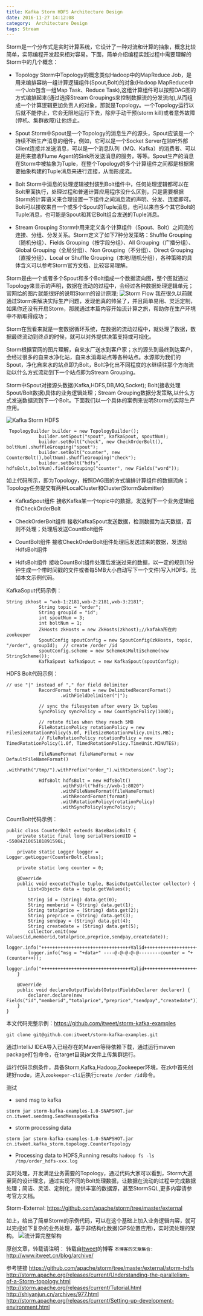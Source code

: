 ```yaml
---
title: Kafka Storm HDFS Architecture Design
date: 2016-11-27 14:12:08
category:  Architecture Design
tags: Stream
---
```

Storm是一个分布式是实时计算系统，它设计了一种对流和计算的抽象，概念比较简单，实际编程开发起来相对容易。下面，简单介绍编程实践过程中需要理解的Storm中的几个概念：

* Topology
Storm中Topology的概念类似Hadoop中的MapReduce Job，是用来编排容纳一组计算逻辑组件(Spout,Bolt)的对象(Hadoop MapReduce中一个Job包含一组Map Task、Reduce Task),这组计算组件可以按照DAG图的方式编排起来(通过选择Stream Groupings来控制数据流的分发流向),从而组成一个计算逻辑更加负责人的对象，那就是Topology。一个Topology运行以后就不能停止，它会无限地运行下去，除非手动干预(storm kill)或者意外故障(停机、集群故障)让他终止。

* Spout
Storm中Spout是一个Topology的消息生产的源头，Spout应该是一个持续不断生产消息的组件，例如，它可以是一个Socket Server在监听外部Client连接并发送消息，可以是一个消息队列（MQ、Kafka）的消费者、可以是用来接收Flume Agent的Sink所发送消息的服务，等等。Spout生产的消息在Storm中被抽象为Tuple，在整个Topology的多个计算组件之间都是根据需要抽象构建的Tuple消息来进行连接，从而形成流。

* Bolt
Storm中消息的处理逻辑被封装到Bolt组件中，任何处理逻辑都可以在Bolt里面执行，处理过程和普通计算应用程序没什么区别，只是需要根据Storm的计算语义来合理设置一下组件之间消息流的声明、分发、连接即可。Bolt可以接收来自一个或多个Spout的Tuple消息，也可以来自多个其它Bolt的Tuple消息，也可能是Spout和其它Bolt组合发送的Tuple消息。

* Stream Grouping
Storm中用来定义各个计算组件（Spout、Bolt）之间流的连接、分组、分发关系。Storm定义了如下7种分发策略：Shuffle Grouping（随机分组）、Fields Grouping（按字段分组）、All Grouping（广播分组）、Global Grouping（全局分组）、Non Grouping（不分组）、Direct Grouping（直接分组）、Local or Shuffle Grouping（本地/随机分组），各种策略的具体含义可以参考Storm官方文档、比较容易理解。

Storm是由一个或者多个Spout和多个Bolt组成一个数据流向图，整个图就通过Topology来显示的声明，数据在流动的过程中，会经过各种数据处理逻辑单元；官网给的图片就能很好的说明Storm的设计原理;
![Storm Flow](http://storm.apache.org/images/storm-flow.png)
我在很久以前就通过Storm来解决实际生产问题，发现他真的帅呆了，并且简单易用、灵活定制，如果你还没有开启Storm，那就通过本篇内容开始流计算之旅，帮助你在生产环境中不断取得成功；

Storm在我看来就是一套数据循环系统，在数据的流动过程中，就处理了数据，数据最终流动到终点的时候，就可以对外提供决策支持或可视化。

Storm根据官网的图片理解，自来水厂送水到客户家；水的源头到最终到达客户，会经过很多的自来水净化站，自来水消毒站点等各种站点。水源即为我们的Spout，净化自来水的站点即为Bolt，Bolt净化出不同程度的水继续往那个方向流动以什么方式流动到下一个站点即为Stream Grouping。

Storm中Spout对接源头数据(Kafka,HDFS,DB,MQ,Socket); Bolt(接收处理Spout/Bolt数据)具体的业务逻辑处理；Stream Grouping数据分发策略,以什么方式发送数据流到下一个Bolt。下面我们以一个具体的案例来说明Storm的实际生产应用。

![Kafka Storm HDFS](https://www.itweet.cn/screenshots/kafka-storm-hdfs-design.png)

```
 TopologyBuilder builder = new TopologyBuilder();
            builder.setSpout("spout", kafkaSpout, spoutNum);
            builder.setBolt("check", new CheckOrderBolt(), boltNum).shuffleGrouping("spout");
            builder.setBolt("counter", new CounterBolt(),boltNum).shuffleGrouping("check");
            builder.setBolt("hdfs", hdfsBolt,boltNum).fieldsGrouping("counter", new Fields("word"));
```

如上代码所示，即为Topology，按照DAG图的方式编排计算组件的数据流向；Topology任务提交有两种LocalCluster和Cluster(StormSubmitter)

* KafkaSpout组件 
    接收Kafka某一个topic中的数据，发送到下一个业务逻辑组件CheckOrderBolt

* CheckOrderBolt组件
    接收KafkaSpout发送数据，检测数据为当天数据，否则不处理；处理后发送CountBolt组件

* CountBolt组件
    接收CheckOrderBolt组件处理后发送过来的数据，发送给HdfsBolt组件

* HdfsBolt组件
    接收CountBolt组件处理后发送过来的数据，以一定的规则(1分钟生成一个带时间戳的文件或者每5MB大小自动写下一个文件)写入HDFS，比如本文示例代码。

KafkaSoput代码示例：
```
String zkhost = "wxb-1:2181,wxb-2:2181,wxb-3:2181";
            String topic = "order";
            String groupId = "id";
            int spoutNum = 3;
            int boltNum = 1;
            ZkHosts zkHosts = new ZkHosts(zkhost);//kafaka所在的zookeeper
            SpoutConfig spoutConfig = new SpoutConfig(zkHosts, topic, "/order", groupId);  // create /order /id
            spoutConfig.scheme = new SchemeAsMultiScheme(new StringScheme());
            KafkaSpout kafkaSpout = new KafkaSpout(spoutConfig);
```

HDFS Bolt代码示例：
```
// use "|" instead of "," for field delimiter
            RecordFormat format = new DelimitedRecordFormat()
                    .withFieldDelimiter("|");

            // sync the filesystem after every 1k tuples
            SyncPolicy syncPolicy = new CountSyncPolicy(1000);

            // rotate files when they reach 5MB
            FileRotationPolicy rotationPolicy = new FileSizeRotationPolicy(5.0f, FileSizeRotationPolicy.Units.MB);
            // FileRotationPolicy rotationPolicy = new TimedRotationPolicy(1.0f, TimedRotationPolicy.TimeUnit.MINUTES);

            FileNameFormat fileNameFormat = new DefaultFileNameFormat()
                    .withPath("/tmp/").withPrefix("order_").withExtension(".log");

            HdfsBolt hdfsBolt = new HdfsBolt()
                    .withFsUrl("hdfs://wxb-1:8020")
                    .withFileNameFormat(fileNameFormat)
                    .withRecordFormat(format)
                    .withRotationPolicy(rotationPolicy)
                    .withSyncPolicy(syncPolicy);
```

CountBolt代码示例：
```
public class CounterBolt extends BaseBasicBolt {
    private static final long serialVersionUID = -5508421065181891596L;

    private static Logger logger = Logger.getLogger(CounterBolt.class);

    private static long counter = 0;

    @Override
    public void execute(Tuple tuple, BasicOutputCollector collector) {
        List<Object> data = tuple.getValues();

        String id = (String) data.get(0);
        String memberid = (String) data.get(1);
        String totalprice = (String) data.get(2);
        String preprice = (String) data.get(3);
        String sendpay = (String) data.get(4);
        String createdate = (String) data.get(5);
        collector.emit(new Values(id,memberid,totalprice,preprice,sendpay,createdate));
        logger.info("+++++++++++++++++++++++++++++++++Valid+++++++++++++++++++++++++++++++++");
        logger.info("msg = "+data+" ----@-@-@-@-@--------counter = "+(counter++));
        logger.info("+++++++++++++++++++++++++++++++++Valid+++++++++++++++++++++++++++++++++");
    }

    @Override
    public void declareOutputFields(OutputFieldsDeclarer declarer) {
        declarer.declare(new Fields("id","memberid","totalprice","preprice","sendpay","createdate"));
    }
}
```

本文代码完整示例：https://github.com/itweet/storm-kafka-examples
```
git clone git@github.com:itweet/storm-kafka-examples.git
```

通过IntelliJ IDEA导入已经存在的Maven等待依赖下载，通过运行maven package打包命令，在target目录jar文件上传集群运行。

运行代码示例条件，具备Storm,Kafka,Hadoop,Zookeeper环境，在zk中首先创建好node，进入`zookeeper-cli`后执行`create /order /id`命令。

测试
* send msg to kafka
```
storm jar storm-kafka-examples-1.0-SNAPSHOT.jar cn.itweet.sendmsg.SendMessageKafka
```

* storm processing data
```
storm jar storm-kafka-examples-1.0-SNAPSHOT.jar cn.itweet.kafka_storm.topology.CounterTopology
```

* Processing data to HDFS,Running results `hadoop fs -ls /tmp/order_hdfs-xxx.log`

实时处理，开发满足业务需要的Topology，通过代码大家可以看到，Storm大道至简的设计理念，通过实现不同的Bolt处理数据，让数据在流动的过程中完成数据处理；简洁、灵活、定制化，提供丰富的数据源，甚至StormSQL,更多内容请参考官方文档。

Storm-External: https://github.com/apache/storm/tree/master/external

如上，给出了简单Storm的示例代码，可以在这个基础上加入业务逻辑内容，就可以完成如下复杂的业务处理，基于非结构化数据(GPS位置应用)，实时流处理的架构。
![流计算完整架构](https://www.itweet.cn/screenshots/kafka-storm-hdfs-design-1.png)

原创文章，转载请注明： 转载自[Itweet](http://www.itweet.cn)的博客
`本博客的文章集合:` http://www.itweet.cn/blog/archive/

参考链接
  https://github.com/apache/storm/tree/master/external/storm-hdfs
  http://storm.apache.org/releases/current/Understanding-the-parallelism-of-a-Storm-topology.html
  http://storm.apache.org/releases/current/Tutorial.html
  http://shiyanjun.cn/archives/977.html
  http://storm.apache.org/releases/current/Setting-up-development-environment.html
